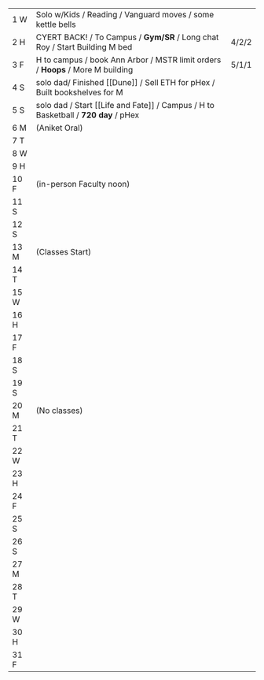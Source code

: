|      |                                                                                    |       |
| ---- | ---------------------------------------------------------------------------------- | ----- |
| 1  W | Solo w/Kids / Reading / Vanguard moves / some kettle bells                         |       |
| 2  H | CYERT BACK! / To Campus / **Gym/SR** / Long chat Roy / Start Building M bed        | 4/2/2 |
| 3  F | H to campus / book Ann Arbor / MSTR limit orders / **Hoops** / More M building     | 5/1/1 |
| 4  S | solo dad/ Finished [[Dune]] / Sell ETH for pHex / Built bookshelves for M          |       |
| 5  S | solo dad / Start [[Life and Fate]] / Campus / H to Basketball / **720 day** / pHex |       |
| 6  M | (Aniket Oral)                                                                      |       |
| 7  T |                                                                                    |       |
| 8  W |                                                                                    |       |
| 9  H |                                                                                    |       |
| 10 F | (in-person Faculty noon)                                                           |       |
| 11 S |                                                                                    |       |
| 12 S |                                                                                    |       |
| 13 M | (Classes Start)                                                                    |       |
| 14 T |                                                                                    |       |
| 15 W |                                                                                    |       |
| 16 H |                                                                                    |       |
| 17 F |                                                                                    |       |
| 18 S |                                                                                    |       |
| 19 S |                                                                                    |       |
| 20 M | (No classes)                                                                       |       |
| 21 T |                                                                                    |       |
| 22 W |                                                                                    |       |
| 23 H |                                                                                    |       |
| 24 F |                                                                                    |       |
| 25 S |                                                                                    |       |
| 26 S |                                                                                    |       |
| 27 M |                                                                                    |       |
| 28 T |                                                                                    |       |
| 29 W |                                                                                    |       |
| 30 H |                                                                                    |       |
| 31 F |                                                                                    |       |
